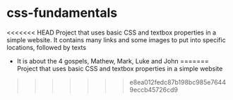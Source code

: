 # css-fundamentals
<<<<<<< HEAD
Project that uses basic CSS and textbox properties in a simple website. 
It contains many links and some images to put into specific locations, followed by texts

- It is about the 4 gospels, Mathew, Mark, Luke and John
=======
Project that uses basic CSS and textbox properties in a simple website
>>>>>>> e8ea012fedc87b198bc985e76449eccb45726cd9
